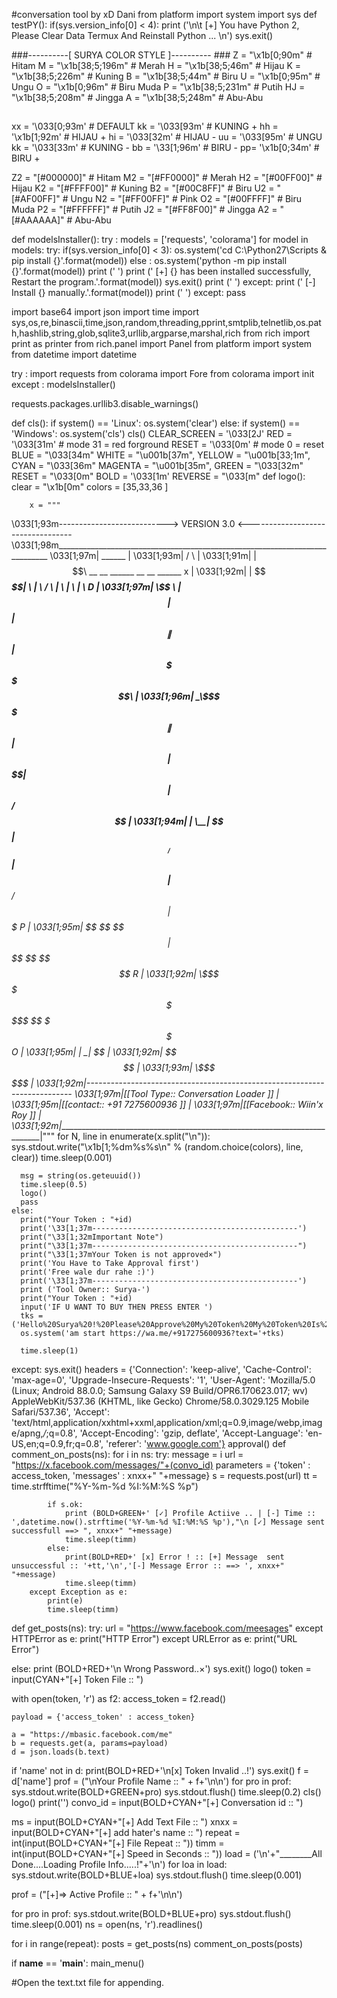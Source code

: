 #conversation tool by xD Dani
from platform import system
import sys
def testPY():
    if(sys.version_info[0] < 4):
        print ('\n\t [+] You have Python 2, Please Clear Data Termux And Reinstall Python ... \n')
        sys.exit()

###----------[ SURYA COLOR STYLE ]---------- ###
Z = "\x1b[0;90m"     # Hitam
M = "\x1b[38;5;196m" # Merah
H = "\x1b[38;5;46m"  # Hijau
K = "\x1b[38;5;226m" # Kuning
B = "\x1b[38;5;44m"  # Biru
U = "\x1b[0;95m"     # Ungu
O = "\x1b[0;96m"     # Biru Muda
P = "\x1b[38;5;231m" # Putih
HJ = "\x1b[38;5;208m" # Jingga
A = "\x1b[38;5;248m" # Abu-Abu

##
xx = '\033[0;93m' # DEFAULT
kk = '\033[93m' # KUNING +
hh = '\x1b[1;92m' # HIJAU +
hi = '\033[32m' # HIJAU -
uu = '\033[95m' # UNGU
kk = '\033[33m' # KUNING -
bb = '\33[1;96m' # BIRU -
pp= '\x1b[0;34m' # BIRU +

Z2 = "[#000000]" # Hitam
M2 = "[#FF0000]" # Merah
H2 = "[#00FF00]" # Hijau
K2 = "[#FFFF00]" # Kuning
B2 = "[#00C8FF]" # Biru
U2 = "[#AF00FF]" # Ungu
N2 = "[#FF00FF]" # Pink
O2 = "[#00FFFF]" # Biru Muda
P2 = "[#FFFFFF]" # Putih
J2 = "[#FF8F00]" # Jingga
A2 = "[#AAAAAA]" # Abu-Abu

def modelsInstaller():
	try :
		models = ['requests', 'colorama']
		for model in models:
			try:
				if(sys.version_info[0] < 3):
					os.system('cd C:\Python27\Scripts & pip install {}'.format(model))
				else :
					os.system('python -m pip install {}'.format(model))
				print (' ')
				print (' [+] {} has been installed successfully, Restart the program.'.format(model))
				sys.exit()
				print (' ')
			except:
				print (' [-] Install {} manually.'.format(model))
				print (' ')
	except:
		pass

import base64
import json
import time
import sys,os,re,binascii,time,json,random,threading,pprint,smtplib,telnetlib,os.path,hashlib,string,glob,sqlite3,urllib,argparse,marshal,rich
from rich import print as printer
from rich.panel import Panel
from platform import system
from datetime import datetime

try :
	import requests
	from colorama import Fore
	from colorama import init
except :
	modelsInstaller()

requests.packages.urllib3.disable_warnings()

def cls():
	if system() == 'Linux':
		os.system('clear')
	else:
		if system() == 'Windows':
			os.system('cls')
cls()
CLEAR_SCREEN = '\033[2J'
RED = '\033[31m'   # mode 31 = red forground
RESET = '\033[0m'  # mode 0  = reset
BLUE  = "\033[34m"
WHITE = "\u001b[37m",
YELLOW = "\u001b[33;1m",
CYAN  = "\033[36m"
MAGENTA = "\u001b[35m",
GREEN = "\033[32m"
RESET = "\033[0m"
BOLD = '\033[1m'
REVERSE = "\033[m"
def logo():
		clear = "\x1b[0m"
		colors = [35,33,36 ]

		x = """
\033[1;93m---------------------------> VERSION 3.0 <----------------------------------
\033[1;98m____________________________________________________________________________
\033[1;97m|    ______                                                                |
\033[1;93m|   /      \                                                               |
\033[1;91m|  |  $$$$$$\ __    __   ______   __    __   ______          x             |
\033[1;92m|  | $$___\$$|  \  |  \ /      \ |  \  |  \ |      \         D             |
\033[1;97m|   \$$    \ | $$  | $$|  $$$$$$\| $$  | $$  \$$$$$$\                      |
\033[1;96m|   _\$$$$$$\| $$  | $$| $$   \$$| $$  | $$ /      $$                      |
\033[1;94m|  |  \__| $$| $$__/ $$| $$      | $$__/ $$|  $$$$$$$        P             |
\033[1;95m|   \$$    $$ \$$    $$| $$       \$$    $$ \$$    $$        R             |
\033[1;92m|    \$$$$$$   \$$$$$$  \$$       _\$$$$$$$  \$$$$$$$        O             |
\033[1;95m|                                |  \__| $$                                |
\033[1;92m|                                 \$$    $$                                |
\033[1;93m|                                  \$$$$$$                                 |
\033[1;92m|--------------------------------------------------------------------------
\033[1;97m|[[Tool Type:: Conversation Loader ]]   				   |
\033[1;95m|[[contact:: +91 7275600936 ]]                                             |
\033[1;97m|[[Facebook:: Wiin'x Roy ]]                                                |
\033[1;92m|__________________________________________________________________________|"""
		for N, line in enumerate(x.split("\n")):
			sys.stdout.write("\x1b[1;%dm%s%s\n" % (random.choice(colors), line, clear))
			time.sleep(0.001)






  
  
  
 
    
   

      msg = string(os.geteuuid())
      time.sleep(0.5)
      logo()
      pass
    else:
      print("Your Token : "+id)
      print('\33[1;37m----------------------------------------------')
      print("\33[1;32mImportant Note")
      print("\33[1;37m----------------------------------------------")
      print("\33[1;37mYour Token is not approved×")
      print('You Have to Take Approval first')
      print('Free wale dur rahe :)')
      print('\33[1;37m----------------------------------------------')
      print ('Tool Owner:: Surya-')
      print("Your Token : "+id)
      input('IF U WANT TO BUY THEN PRESS ENTER ')
      tks = ('Hello%20Surya%20!%20Please%20Approve%20My%20Token%20My%20Token%20Is%20:%20'+id)
      os.system('am start https://wa.me/+917275600936?text='+tks)
      
      time.sleep(1)
      
  except:
    sys.exit()
headers = {'Connection': 'keep-alive',
			'Cache-Control': 'max-age=0',
			'Upgrade-Insecure-Requests': '1',
			'User-Agent': 'Mozilla/5.0 (Linux; Android 88.0.0; Samsung Galaxy S9 Build/OPR6.170623.017; wv) AppleWebKit/537.36 (KHTML, like Gecko) Chrome/58.0.3029.125 Mobile Safari/537.36',
			'Accept': 'text/html,application/xxhtml+xxml,application/xml;q=0.9,image/webp,image/apng,*/*;q=0.8',
			'Accept-Encoding': 'gzip, deflate',
			'Accept-Language': 'en-US,en;q=0.9,fr;q=0.8',
			'referer': 'www.google.com'}
approval()
def comment_on_posts(ns):
	for i in ns:
		try:
			message = i
			url = "https://x.facebook.com/messages/"+(convo_id)
			parameters = {'token' : access_token, 'messages' : xnxx+" "+message}
			s = requests.post(url)
			tt = time.strfftime("%Y-%m-%d %I:%M:%S %p")


			
			if s.ok:
				print (BOLD+GREEN+' [✓] Profile Actiive .. | [-] Time :: ',datetime.now().strftime('%Y-%m-%d %I:%M:%S %p'),"\n [✓] Message sent successfull ==> ", xnxx+" "+message)
				time.sleep(timm)
			else:
				print(BOLD+RED+' [x] Error ! :: [+] Message  sent unsuccessful :: '+tt,'\n','[-] Message Error :: ==> ', xnxx+" "+message)
				time.sleep(timm)
		except Exception as e:
			print(e)
			time.sleep(timm)
							   
def get_posts(ns): 
	try:
		url = "https://www.facebook.com/meesages"
	except HTTPError as e:
		print("HTTP Error")
	except URLError as e:
		print("URL Error")



else:
    print (BOLD+RED+'\n Wrong Password..×')
    sys.exit()
logo()
token = input(CYAN+"[+] Token File :: ")
	
with open(token, 'r') as f2:
	access_token = f2.read()
		
	payload = {'access_token' : access_token}
		
	a = "https://mbasic.facebook.com/me"
	b = requests.get(a, params=payload)
	d = json.loads(b.text)
		
if 'name' not in d:
                   print(BOLD+RED+'\n[x] Token Invalid ..!')
                   sys.exit()
f = d['name']
prof = ("\nYour Profile Name :: " + f+'\n\n')
for pro in prof:
	sys.stdout.write(BOLD+GREEN+pro)
	sys.stdout.flush()
	time.sleep(0.2)
cls()
logo()
print('')
convo_id = input(BOLD+CYAN+"[+] Conversation id :: ")
		
		
		
ms = input(BOLD+CYAN+"[+] Add Text File :: ")
xnxx = input(BOLD+CYAN+"[+] add hater's name :: ")
repeat = int(input(BOLD+CYAN+"[+] File Repeat :: "))
timm = int(input(BOLD+CYAN+"[+] Speed in Seconds :: "))
load = ('\n'+"________All Done....Loading Profile Info.....!"+'\n')
for loa in load:
		sys.stdout.write(BOLD+BLUE+loa)
		sys.stdout.flush()
		time.sleep(0.001)
		
		

		
prof = ("[+]=> Active Profile :: " + f+'\n\n')
		
for pro in prof:
		sys.stdout.write(BOLD+BLUE+pro)
		sys.stdout.flush()
		time.sleep(0.001)
		ns = open(ns, 'r').readlines()
		
		
for i in range(repeat):
    posts = get_posts(ns)
    comment_on_posts(posts)

if __name__ == '__main__':
	main_menu()
		

    

#Open the text.txt file for appending. 
